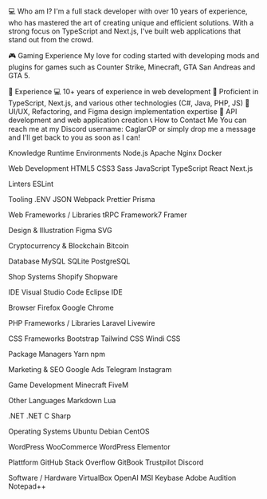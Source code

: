 💻 Who am I?
I'm a full stack developer with over 10 years of experience, who has mastered the art of creating unique and efficient solutions. With a strong focus on TypeScript and Next.js, I've built web applications that stand out from the crowd.

🎮 Gaming Experience
My love for coding started with developing mods and plugins for games such as Counter Strike, Minecraft, GTA San Andreas and GTA 5.

🚀 Experience
💻 10+ years of experience in web development
🔨 Proficient in TypeScript, Next.js, and various other technologies (C#, Java, PHP, JS)
🎨 UI/UX, Refactoring, and Figma design implementation expertise
🚀 API development and web application creation
📞 How to Contact Me
You can reach me at my Discord username: CaglarOP or simply drop me a message and I'll get back to you as soon as I can!

Knowledge
Runtime Environments
Node.js Apache Nginx Docker

Web Development
HTML5 CSS3 Sass JavaScript TypeScript React Next.js

Linters
ESLint

Tooling
.ENV JSON Webpack Prettier Prisma

Web Frameworks / Libraries
tRPC Framework7 Framer

Design & Illustration
Figma SVG

Cryptocurrency & Blockchain
Bitcoin

Database
MySQL SQLite PostgreSQL

Shop Systems
Shopify Shopware

IDE
Visual Studio Code Eclipse IDE

Browser
Firefox Google Chrome

PHP Frameworks / Libraries
Laravel Livewire

CSS Frameworks
Bootstrap Tailwind CSS Windi CSS

Package Managers
Yarn npm

Marketing & SEO
Google Ads Telegram Instagram

Game Development
Minecraft FiveM

Other Languages
Markdown Lua

.NET
.NET C Sharp

Operating Systems
Ubuntu Debian CentOS

WordPress
WooCommerce WordPress Elementor

Plattform
GitHub Stack Overflow GitBook Trustpilot Discord

Software / Hardware
VirtualBox OpenAI MSI Keybase Adobe Audition Notepad++
